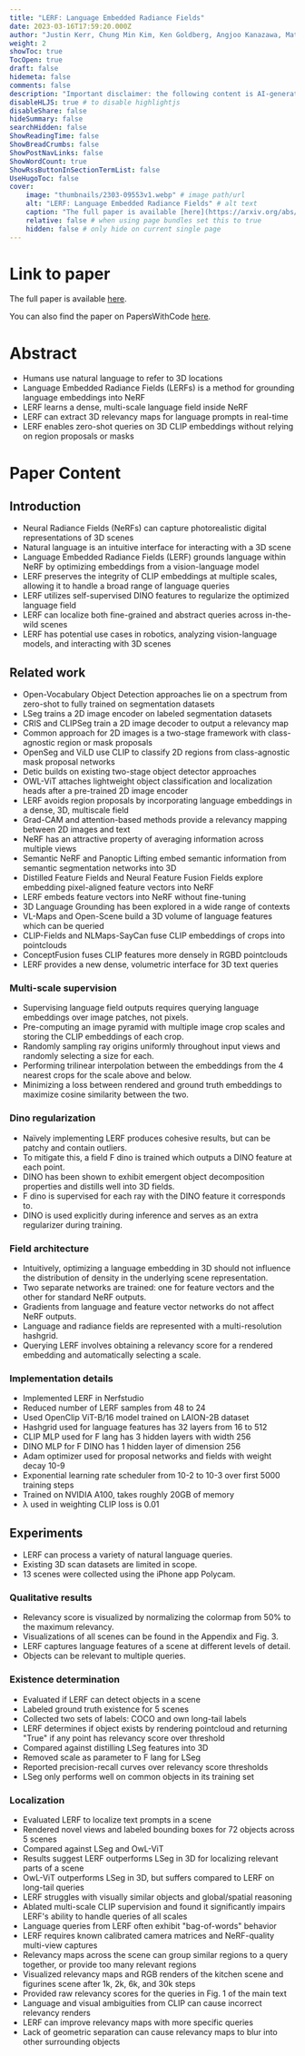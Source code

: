 ```yaml
---
title: "LERF: Language Embedded Radiance Fields"
date: 2023-03-16T17:59:20.000Z
author: "Justin Kerr, Chung Min Kim, Ken Goldberg, Angjoo Kanazawa, Matthew Tancik"
weight: 2
showToc: true
TocOpen: true
draft: false
hidemeta: false
comments: false
description: "Important disclaimer: the following content is AI-generated, please make sure to fact check the presented information by reading the full paper."
disableHLJS: true # to disable highlightjs
disableShare: false
hideSummary: false
searchHidden: false
ShowReadingTime: false
ShowBreadCrumbs: false
ShowPostNavLinks: false
ShowWordCount: true
ShowRssButtonInSectionTermList: false
UseHugoToc: false
cover:
    image: "thumbnails/2303-09553v1.webp" # image path/url
    alt: "LERF: Language Embedded Radiance Fields" # alt text
    caption: "The full paper is available [here](https://arxiv.org/abs/2303.09553)." # display caption under cover
    relative: false # when using page bundles set this to true
    hidden: false # only hide on current single page
---
```


# Link to paper
The full paper is available [here](https://arxiv.org/abs/2303.09553).

You can also find the paper on PapersWithCode [here](https://paperswithcode.com/paper/lerf-language-embedded-radiance-fields).

# Abstract
- Humans use natural language to refer to 3D locations
- Language Embedded Radiance Fields (LERFs) is a method for grounding language embeddings into NeRF
- LERF learns a dense, multi-scale language field inside NeRF
- LERF can extract 3D relevancy maps for language prompts in real-time
- LERF enables zero-shot queries on 3D CLIP embeddings without relying on region proposals or masks

# Paper Content

## Introduction
- Neural Radiance Fields (NeRFs) can capture photorealistic digital representations of 3D scenes
- Natural language is an intuitive interface for interacting with a 3D scene
- Language Embedded Radiance Fields (LERF) grounds language within NeRF by optimizing embeddings from a vision-language model
- LERF preserves the integrity of CLIP embeddings at multiple scales, allowing it to handle a broad range of language queries
- LERF utilizes self-supervised DINO features to regularize the optimized language field
- LERF can localize both fine-grained and abstract queries across in-the-wild scenes
- LERF has potential use cases in robotics, analyzing vision-language models, and interacting with 3D scenes

## Related work
- Open-Vocabulary Object Detection approaches lie on a spectrum from zero-shot to fully trained on segmentation datasets
- LSeg trains a 2D image encoder on labeled segmentation datasets
- CRIS and CLIPSeg train a 2D image decoder to output a relevancy map
- Common approach for 2D images is a two-stage framework with class-agnostic region or mask proposals
- OpenSeg and ViLD use CLIP to classify 2D regions from class-agnostic mask proposal networks
- Detic builds on existing two-stage object detector approaches
- OWL-ViT attaches lightweight object classification and localization heads after a pre-trained 2D image encoder
- LERF avoids region proposals by incorporating language embeddings in a dense, 3D, multiscale field
- Grad-CAM and attention-based methods provide a relevancy mapping between 2D images and text
- NeRF has an attractive property of averaging information across multiple views
- Semantic NeRF and Panoptic Lifting embed semantic information from semantic segmentation networks into 3D
- Distilled Feature Fields and Neural Feature Fusion Fields explore embedding pixel-aligned feature vectors into NeRF
- LERF embeds feature vectors into NeRF without fine-tuning
- 3D Language Grounding has been explored in a wide range of contexts
- VL-Maps and Open-Scene build a 3D volume of language features which can be queried
- CLIP-Fields and NLMaps-SayCan fuse CLIP embeddings of crops into pointclouds
- ConceptFusion fuses CLIP features more densely in RGBD pointclouds
- LERF provides a new dense, volumetric interface for 3D text queries

### Multi-scale supervision
- Supervising language field outputs requires querying language embeddings over image patches, not pixels.
- Pre-computing an image pyramid with multiple image crop scales and storing the CLIP embeddings of each crop.
- Randomly sampling ray origins uniformly throughout input views and randomly selecting a size for each.
- Performing trilinear interpolation between the embeddings from the 4 nearest crops for the scale above and below.
- Minimizing a loss between rendered and ground truth embeddings to maximize cosine similarity between the two.

### Dino regularization
- Naïvely implementing LERF produces cohesive results, but can be patchy and contain outliers.
- To mitigate this, a field F dino is trained which outputs a DINO feature at each point.
- DINO has been shown to exhibit emergent object decomposition properties and distills well into 3D fields.
- F dino is supervised for each ray with the DINO feature it corresponds to.
- DINO is used explicitly during inference and serves as an extra regularizer during training.

### Field architecture
- Intuitively, optimizing a language embedding in 3D should not influence the distribution of density in the underlying scene representation.
- Two separate networks are trained: one for feature vectors and the other for standard NeRF outputs.
- Gradients from language and feature vector networks do not affect NeRF outputs.
- Language and radiance fields are represented with a multi-resolution hashgrid.
- Querying LERF involves obtaining a relevancy score for a rendered embedding and automatically selecting a scale.

### Implementation details
- Implemented LERF in Nerfstudio
- Reduced number of LERF samples from 48 to 24
- Used OpenClip ViT-B/16 model trained on LAION-2B dataset
- Hashgrid used for language features has 32 layers from 16 to 512
- CLIP MLP used for F lang has 3 hidden layers with width 256
- DINO MLP for F DINO has 1 hidden layer of dimension 256
- Adam optimizer used for proposal networks and fields with weight decay 10-9
- Exponential learning rate scheduler from 10-2 to 10-3 over first 5000 training steps
- Trained on NVIDIA A100, takes roughly 20GB of memory
- λ used in weighting CLIP loss is 0.01

## Experiments
- LERF can process a variety of natural language queries.
- Existing 3D scan datasets are limited in scope.
- 13 scenes were collected using the iPhone app Polycam.

### Qualitative results
- Relevancy score is visualized by normalizing the colormap from 50% to the maximum relevancy.
- Visualizations of all scenes can be found in the Appendix and Fig. 3.
- LERF captures language features of a scene at different levels of detail.
- Objects can be relevant to multiple queries.

### Existence determination
- Evaluated if LERF can detect objects in a scene
- Labeled ground truth existence for 5 scenes
- Collected two sets of labels: COCO and own long-tail labels
- LERF determines if object exists by rendering pointcloud and returning "True" if any point has relevancy score over threshold
- Compared against distilling LSeg features into 3D
- Removed scale as parameter to F lang for LSeg
- Reported precision-recall curves over relevancy score thresholds
- LSeg only performs well on common objects in its training set

### Localization
- Evaluated LERF to localize text prompts in a scene
- Rendered novel views and labeled bounding boxes for 72 objects across 5 scenes
- Compared against LSeg and OwL-ViT
- Results suggest LERF outperforms LSeg in 3D for localizing relevant parts of a scene
- OwL-ViT outperforms LSeg in 3D, but suffers compared to LERF on long-tail queries
- LERF struggles with visually similar objects and global/spatial reasoning
- Ablated multi-scale CLIP supervision and found it significantly impairs LERF's ability to handle queries of all scales
- Language queries from LERF often exhibit "bag-of-words" behavior
- LERF requires known calibrated camera matrices and NeRF-quality multi-view captures
- Relevancy maps across the scene can group similar regions to a query together, or provide too many relevant regions
- Visualized relevancy maps and RGB renders of the kitchen scene and figurines scene after 1k, 2k, 6k, and 30k steps
- Provided raw relevancy scores for the queries in Fig. 1 of the main text
- Language and visual ambiguities from CLIP can cause incorrect relevancy renders
- LERF can improve relevancy maps with more specific queries
- Lack of geometric separation can cause relevancy maps to blur into other surrounding objects
